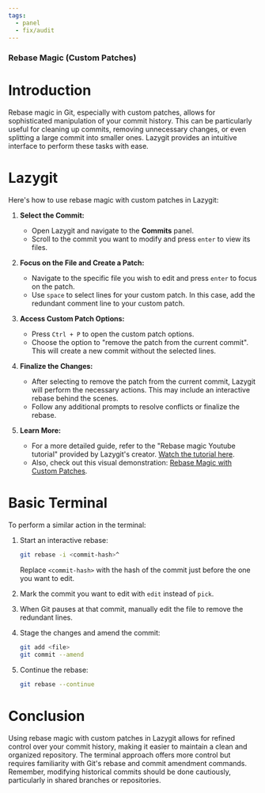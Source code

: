 ```yaml
---
tags:
  - panel
  - fix/audit
---
```


### Rebase Magic (Custom Patches)

# Introduction
Rebase magic in Git, especially with custom patches, allows for sophisticated manipulation of your commit history. This can be particularly useful for cleaning up commits, removing unnecessary changes, or even splitting a large commit into smaller ones. Lazygit provides an intuitive interface to perform these tasks with ease.

# Lazygit
Here's how to use rebase magic with custom patches in Lazygit:

1. **Select the Commit:**
   - Open Lazygit and navigate to the **Commits** panel.
   - Scroll to the commit you want to modify and press `enter` to view its files.

2. **Focus on the File and Create a Patch:**
   - Navigate to the specific file you wish to edit and press `enter` to focus on the patch.
   - Use `space` to select lines for your custom patch. In this case, add the redundant comment line to your custom patch.

3. **Access Custom Patch Options:**
   - Press `Ctrl + P` to open the custom patch options.
   - Choose the option to "remove the patch from the current commit". This will create a new commit without the selected lines.

4. **Finalize the Changes:**
   - After selecting to remove the patch from the current commit, Lazygit will perform the necessary actions. This may include an interactive rebase behind the scenes.
   - Follow any additional prompts to resolve conflicts or finalize the rebase.

5. **Learn More:**
   - For a more detailed guide, refer to the "Rebase magic Youtube tutorial" provided by Lazygit's creator. [Watch the tutorial here](https://youtu.be/4XaToVut_hs).
   - Also, check out this visual demonstration: [Rebase Magic with Custom Patches](https://github.com/jesseduffield/lazygit/blob/assets/demo/custom_patch-compressed.gif).

# Basic Terminal
To perform a similar action in the terminal:

1. Start an interactive rebase:
   ```bash
   git rebase -i <commit-hash>^
   ```
   Replace `<commit-hash>` with the hash of the commit just before the one you want to edit.

2. Mark the commit you want to edit with `edit` instead of `pick`.

3. When Git pauses at that commit, manually edit the file to remove the redundant lines.

4. Stage the changes and amend the commit:
   ```bash
   git add <file>
   git commit --amend
   ```

5. Continue the rebase:
   ```bash
   git rebase --continue
   ```

# Conclusion
Using rebase magic with custom patches in Lazygit allows for refined control over your commit history, making it easier to maintain a clean and organized repository. The terminal approach offers more control but requires familiarity with Git's rebase and commit amendment commands. Remember, modifying historical commits should be done cautiously, particularly in shared branches or repositories.
